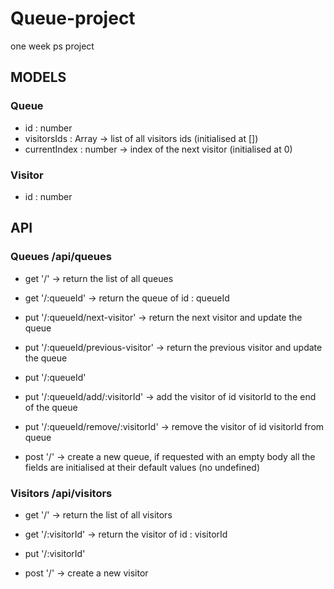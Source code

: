 # Queue-project
one week ps project

## MODELS

### Queue
 - id : number
 - visitorsIds : Array<number>  -> list of all visitors ids (initialised at [])
 - currentIndex : number -> index of the next visitor (initialised at 0)
  
### Visitor
- id : number

## API

### Queues /api/queues

 - get '/' -> return the list of all queues
 - get '/:queueId' -> return the queue of id : queueId
 
 - put '/:queueId/next-visitor' -> return the next visitor and update the queue
 - put '/:queueId/previous-visitor' -> return the previous visitor and update the queue
 - put '/:queueId'
 - put '/:queueId/add/:visitorId' -> add the visitor of id visitorId to the end of the queue
 - put '/:queueId/remove/:visitorId' -> remove the visitor of id visitorId from queue
 
 - post '/' -> create a new queue, if requested with an empty body all the fields are initialised at their default values (no undefined)
 
### Visitors /api/visitors

 - get '/' -> return the list of all visitors
 - get '/:visitorId' -> return the visitor of id : visitorId
 
 - put '/:visitorId'
 
 - post '/' -> create a new visitor

 
 
